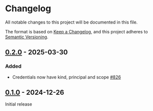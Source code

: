 # Changelog

All notable changes to this project will be documented in this file.

The format is based on [Keep a Changelog](https://keepachangelog.com/en/1.0.0/), and this project adheres
to [Semantic Versioning](https://semver.org/spec/v2.0.0.html).

## [0.2.0] - 2025-03-30

### Added

* Credentials now have kind, principal and scope [#826](https://github.com/omnigres/omnigres/pull/826)

## [0.1.0] - 2024-12-26

Initial release

[Unreleased]: https://github.com/omnigres/omnigres/commits/next/omni_credentials

[0.1.0]: [https://github.com/omnigres/omnigres/pull/728]

[0.2.0]: [https://github.com/omnigres/omnigres/pull/821]
